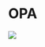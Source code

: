 ><!DOCTYPE html>
<html>
<head>
         <title> ELSEOCEAN </title>
         <title>ELSEOCEAN</title>
</head>
<body>
         <h1>OPA</h1>
<img src="https://i.pinimg.com/originals/ec/f8/db/ecf8db03ad8b82f42a9b3abca85c6172.jpg">
</body>
</html>

